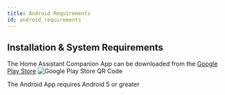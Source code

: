 ```yaml
---
title: Android Requirements
id: android_requirements
---
```



## Installation & System Requirements

The Home Assistant Companion App can be downloaded from the [Google Play Store](https://play.google.com/store/apps/details?id=io.homeassistant.companion.android) 
![Google Play Store QR Code](assets/qr_android_store.png)

The Android App requires Android 5 or greater